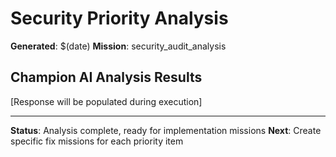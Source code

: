 # Security Priority Analysis
**Generated**: $(date)
**Mission**: security_audit_analysis

## Champion AI Analysis Results
[Response will be populated during execution]

---
**Status**: Analysis complete, ready for implementation missions
**Next**: Create specific fix missions for each priority item
